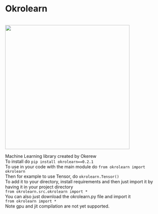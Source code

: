 # Okrolearn 
<br>
<img src="https://github.com/Okerew/okrolearn/assets/93822247/2c3e95ea-394d-4e29-8b97-13281ee695b7" witdh = "400px", height = "400px">
<br>

Machine Learning library created by Okerew
<br>
To install do `pip install okrolearn==0.2.1`
<br>
To use in your code with the main module do `from okrolearn import okrolearn`
<br>
Then for example to use Tensor, do `okrolearn.Tensor()`
<br>
To add it to your directory, install requirements and then just import it by having it in your project directory
<br>
`from okrolearn.src.okrolearn import *`
<br>
You can also just download the okrolearn.py file and import it
<br>
`from okrolearn import *`
<br>
Note gpu and jit compilation are not yet supported.

